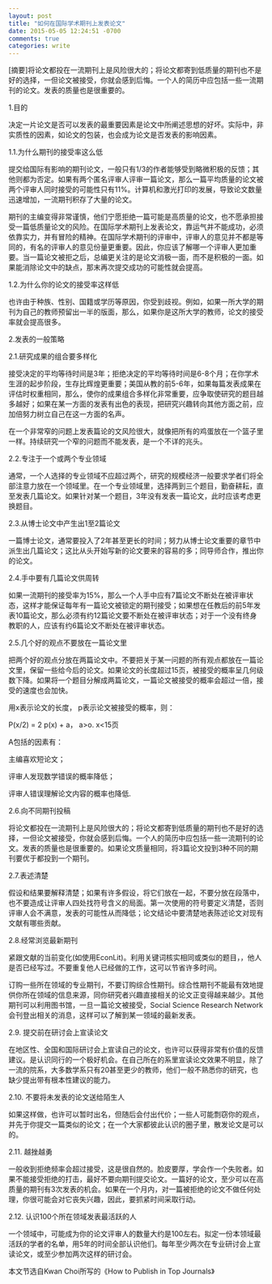 ```yaml
---
layout: post
title: "如何在国际学术期刊上发表论文"
date: 2015-05-05 12:24:51 -0700
comments: true
categories: write
---
```


[摘要]将论文都投在一流期刊上是风险很大的；将论文都寄到低质量的期刊也不是好的选择，一但论文被接受，你就会感到后悔。一个人的简历中应包括一些一流期刊的论文。发表的质量也是很重要的。

1.目的

决定一片论文是否可以发表的最重要因素是论文中所阐述思想的好坏。实际中，非实质性的因素，如论文的包装，也会成为论文是否发表的影响因素。
<!--more-->

1.1.为什么期刊的接受率这么低

提交给国际有影响的期刊论文，一般只有1/3的作者能够受到略微积极的反馈；其他则都为否定。如果有两个匿名评审人评审一篇论文，那么一篇平均质量的论文被两个评审人同时接受的可能性只有11%。计算机和激光打印的发展，导致论文数量迅速增加，一流期刊积存了大量的论文。

期刊的主编变得非常谨慎，他们宁愿拒绝一篇可能是高质量的论文，也不愿承担接受一篇低质量论文的风险。在国际学术期刊上发表论文，靠运气并不能成功，必须依靠实力，并有冒险的精神。在国际学术期刊的评审中，评审人的意见并不都是等同的，有名的评审人的意见份量更重要。因此，你应该了解哪一个评审人更加重要。当一篇论文被拒之后，总编更关注的是论文消极一面，而不是积极的一面。如果能消除论文中的缺点，那末再次提交成功的可能性就会提高。

1.2.为什么你的论文的接受率这样低

也许由于种族、性别、国籍或学历等原因，你受到歧视。例如，如果一所大学的期刊为自己的教师预留出一半的版面，那么，如果你是这所大学的教师，论文的接受率就会提高很多。

2.发表的一般策略

2.1.研究成果的组合要多样化

接受决定的平均等待时间是3年；拒绝决定的平均等待时间是6-8个月；在你学术生涯的起步阶段，生存比辉煌更重要；美国从教的前5-6年，如果每篇发表成果在评估时权重相同，那么，使你的成果组合多样化非常重要，应争取使研究的题目越多越好；如果在某一方面的发表有出色的表现，把研究兴趣转向其他方面之前，应加倍努力树立自己在这一方面的名声。

在一个非常窄的问题上发表篇论的文风险很大，就像把所有的鸡蛋放在一个篮子里一样。持续研究一个窄的问题而不能发表，是一个不详的兆头。

2.2.专注于一个或两个专业领域

通常，一个人选择的专业领域不应超过两个，研究的规模经济一般要求学者们将全部注意力放在一个领域里。在一个专业领域里，选择两到三个题目，勤奋耕耘，直至发表几篇论文。如果针对某一个题目，3年没有发表一篇论文，此时应该考虑更换题目。

2.3.从博士论文中产生出1至2篇论文

一篇博士论文，通常要投入了2年甚至更长的时间；努力从博士论文重要的章节中派生出几篇论文；这比从头开始写新的论文要来的容易的多；同导师合作，推出你的论文。

2.4.手中要有几篇论文供周转

如果一流期刊的接受率为15%，那么一个人手中应有7篇论文不断处在被评审状态，这样才能保证每年有一篇论文被锁定的期刊接受；如果想在任教后的前5年发表10篇论文，那么必须有约12篇论文要不断处在被评审状态；对于一个没有终身教职的人，应该有约6篇论文不断处在被评审状态。

2.5.几个好的观点不要放在一篇论文里

把两个好的观点分放在两篇论文中。不要把关于某一问题的所有观点都放在一篇论文里，保留一些给今后的论文。如果论文的长度超过15页，被接受的概率呈几何级数下降。如果将一个题目分解成两篇论文，一篇论文被接受的概率会超过一倍，接受的速度也会加快。

用x表示论文的长度， p表示论文被接受的概率，则：

P(x/2) = 2 p(x) + a， a>o. x<15页

A包括的因素有：

主编喜欢短论文；

评审人发现数学错误的概率降低；

评审人错误理解论文内容的概率也降低.

2.6.向不同期刊投稿

将论文都投在一流期刊上是风险很大的；将论文都寄到低质量的期刊也不是好的选择，一但论文被接受，你就会感到后悔。一个人的简历中应包括一些一流期刊的论文。发表的质量也是很重要的。如果论文质量相同，将3篇论文投到3种不同的期刊要优于都投到一个期刊。

2.7.表述清楚

假设和结果要解释清楚；如果有许多假设，将它们放在一起，不要分放在段落中，也不要造成让评审人四处找符号含义的局面。第一次使用的符号要定义清楚，否则评审人会不满意，发表的可能性从而降低；论文结论中要清楚地表陈述论文对现有文献有哪些贡献。

2.8.经常浏览最新期刊

紧跟文献的当前变化(如使用EconLit)。利用关键词核实相同或类似的题目，，他人是否已经写过。不要重复他人已经做的工作，这可以节省许多时间。

订购一些所在领域的专业期刊，不要订购综合性期刊。综合性期刊不能最有效地提供你所在领域的信息来源，同你研究者兴趣直接相关的论文正变得越来越少。其他期刊可以利用图书馆，一旦一篇论文被接受，Social Science Research Network会刊登出相关的消息，这样可以了解到某一领域的最新发表。

2.9. 提交前在研讨会上宣读论文

在地区性、全国和国际研讨会上宣读自己的论文，也许可以获得非常有价值的反馈建议。是认识同行的一个极好机会。在自己所在的系里宣读论文效果不明显，除了一流的院系，大多数学系只有20甚至更少的教师，他们一般不熟悉你的研究，也缺少提出带有根本性建议的能力。

2.10. 不要将未发表的论文送给陌生人

如果这样做，也许可以暂时出名，但随后会付出代价；一些人可能剽窃你的观点，并先于你提交一篇类似的论文；在一个大家都彼此认识的圈子里，散发论文是可以的。

2.11. 越挫越勇

一般收到拒绝频率会超过接受，这是很自然的。脸皮要厚，学会作一个失败者。如果不能接受拒绝的打击，最好不要向期刊提交论文。一篇好的论文，至少可以在高质量的期刊有3次发表的机会。如果在一个月内，对一篇被拒绝的论文不做任何处理，你很可能会对它丧失兴趣，因此，要抓紧时间采取行动。

2.12. 认识100个所在领域发表最活跃的人

一个领域中，可能成为你的论文评审人的数量大约是100左右。拟定一份本领域最活跃的学者的名单，用5年的时间全部认识他们。每年至少两次在专业研讨会上宣读论文，或至少参加两次这样的研讨会。

本文节选自Kwan Choi所写的《How to Publish in Top Journals》